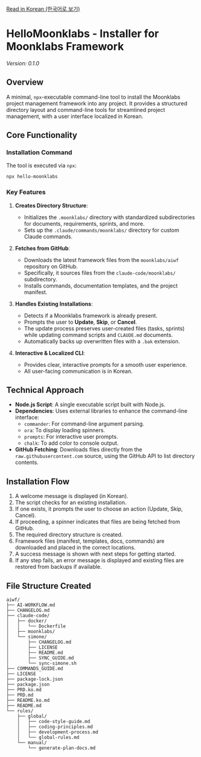 [Read in Korean (한국어로 보기)](PRD.ko.md)

# HelloMoonklabs - Installer for Moonklabs Framework

_Version: 0.1.0_

## Overview

A minimal, `npx`-executable command-line tool to install the Moonklabs project management framework into any project. It provides a structured directory layout and command-line tools for streamlined project management, with a user interface localized in Korean.

## Core Functionality

### Installation Command

The tool is executed via `npx`:

```bash
npx hello-moonklabs
```

### Key Features

1.  **Creates Directory Structure**:

    - Initializes the `.moonklabs/` directory with standardized subdirectories for documents, requirements, sprints, and more.
    - Sets up the `.claude/commands/moonklabs/` directory for custom Claude commands.

2.  **Fetches from GitHub**:

    - Downloads the latest framework files from the `moonklabs/aiwf` repository on GitHub.
    - Specifically, it sources files from the `claude-code/moonklabs/` subdirectory.
    - Installs commands, documentation templates, and the project manifest.

3.  **Handles Existing Installations**:

    - Detects if a Moonklabs framework is already present.
    - Prompts the user to **Update**, **Skip**, or **Cancel**.
    - The update process preserves user-created files (tasks, sprints) while updating command scripts and `CLAUDE.md` documents.
    - Automatically backs up overwritten files with a `.bak` extension.

4.  **Interactive & Localized CLI**:
    - Provides clear, interactive prompts for a smooth user experience.
    - All user-facing communication is in Korean.

## Technical Approach

- **Node.js Script**: A single executable script built with Node.js.
- **Dependencies**: Uses external libraries to enhance the command-line interface:
  - `commander`: For command-line argument parsing.
  - `ora`: To display loading spinners.
  - `prompts`: For interactive user prompts.
  - `chalk`: To add color to console output.
- **GitHub Fetching**: Downloads files directly from the `raw.githubusercontent.com` source, using the GitHub API to list directory contents.

## Installation Flow

1.  A welcome message is displayed (in Korean).
2.  The script checks for an existing installation.
3.  If one exists, it prompts the user to choose an action (Update, Skip, Cancel).
4.  If proceeding, a spinner indicates that files are being fetched from GitHub.
5.  The required directory structure is created.
6.  Framework files (manifest, templates, docs, commands) are downloaded and placed in the correct locations.
7.  A success message is shown with next steps for getting started.
8.  If any step fails, an error message is displayed and existing files are restored from backups if available.

## File Structure Created

```
aiwf/
├── AI-WORKFLOW.md
├── CHANGELOG.md
├── claude-code/
│   ├── docker/
│   │   └── Dockerfile
│   ├── moonklabs/
│   └── simone/
│       ├── CHANGELOG.md
│       ├── LICENSE
│       ├── README.md
│       ├── SYNC_GUIDE.md
│       └── sync-simone.sh
├── COMMANDS_GUIDE.md
├── LICENSE
├── package-lock.json
├── package.json
├── PRD.ko.md
├── PRD.md
├── README.ko.md
├── README.md
└── rules/
    ├── global/
    │   ├── code-style-guide.md
    │   ├── coding-principles.md
    │   ├── development-process.md
    │   └── global-rules.md
    └── manual/
        └── generate-plan-docs.md
```
